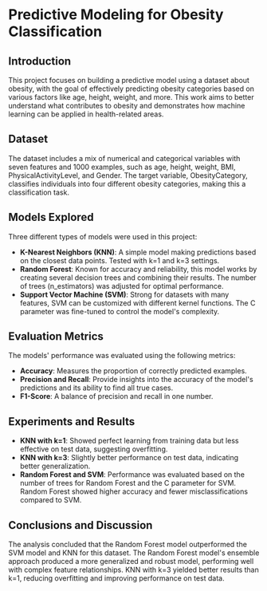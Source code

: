 # Predictive Modeling for Obesity Classification

## Introduction
This project focuses on building a predictive model using a dataset about obesity, with the goal of effectively predicting obesity categories based on various factors like age, height, weight, and more. This work aims to better understand what contributes to obesity and demonstrates how machine learning can be applied in health-related areas.

## Dataset
The dataset includes a mix of numerical and categorical variables with seven features and 1000 examples, such as age, height, weight, BMI, PhysicalActivityLevel, and Gender. The target variable, ObesityCategory, classifies individuals into four different obesity categories, making this a classification task.

## Models Explored
Three different types of models were used in this project:
- **K-Nearest Neighbors (KNN)**: A simple model making predictions based on the closest data points. Tested with k=1 and k=3 settings.
- **Random Forest**: Known for accuracy and reliability, this model works by creating several decision trees and combining their results. The number of trees (n_estimators) was adjusted for optimal performance.
- **Support Vector Machine (SVM)**: Strong for datasets with many features, SVM can be customized with different kernel functions. The C parameter was fine-tuned to control the model's complexity.

## Evaluation Metrics
The models' performance was evaluated using the following metrics:
- **Accuracy**: Measures the proportion of correctly predicted examples.
- **Precision and Recall**: Provide insights into the accuracy of the model's predictions and its ability to find all true cases.
- **F1-Score**: A balance of precision and recall in one number.

## Experiments and Results
- **KNN with k=1**: Showed perfect learning from training data but less effective on test data, suggesting overfitting.
- **KNN with k=3**: Slightly better performance on test data, indicating better generalization.
- **Random Forest and SVM**: Performance was evaluated based on the number of trees for Random Forest and the C parameter for SVM. Random Forest showed higher accuracy and fewer misclassifications compared to SVM.

## Conclusions and Discussion
The analysis concluded that the Random Forest model outperformed the SVM model and KNN for this dataset. The Random Forest model's ensemble approach produced a more generalized and robust model, performing well with complex feature relationships. KNN with k=3 yielded better results than k=1, reducing overfitting and improving performance on test data.
